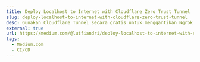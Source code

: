 ```yaml
---
title: Deploy Localhost to Internet with Cloudflare Zero Trust Tunnel
slug: deploy-localhost-to-internet-with-cloudflare-zero-trust-tunnel
desc: Gunakan Cloudflare Tunnel secara gratis untuk menggantikan Ngrok berbayar. Baca di Medium.
external: true
url: https://medium.com/@lutfiandri/deploy-localhost-to-internet-with-cloudflare-zero-trust-tunnel-aa45f9e04415
tags:
  - Medium.com
  - CI/CD
---
```

